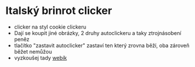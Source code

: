 # Italský brinrot clicker

- clicker na styl cookie clickeru
- Dají se koupit jiné obrázky, 2 druhy autoclickeru a taky ztrojnásobení peněz
- tlačítko "zastavit autoclicker" zastaví ten který zrovna běží, oba zároveň běžet nemůžou 
- vyzkoušej tady [webík](http://nemcovaa.borec.cz/bombombinigusini.html)
